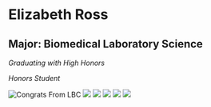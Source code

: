 # Elizabeth Ross

## Major: Biomedical Laboratory Science

*Graduating with High Honors*

*Honors Student*


<img class="markdownImage" src="./markdownAssetPath/Congrats-from-LBC.png" alt="Congrats From LBC"/>

<img class="markdownImage" src="./markdownAssetPath/er-midsure.JPG" />

<img class="markdownImage" src="./markdownAssetPath/er-last-poster-session.JPG" />

<img class="markdownImage" src="./markdownAssetPath/er-family.JPG" />

<img class="markdownImage" src="./markdownAssetPath/er-grad.JPG" />

<img class="markdownImage" src="./markdownAssetPath/er-bld-grad.JPG" />
